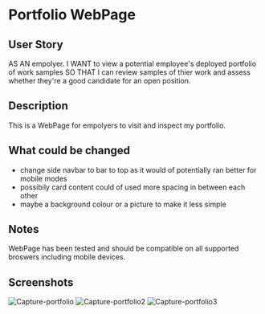 # Portfolio WebPage

## User Story
AS AN empolyer. I WANT to view a potential employee's deployed portfolio of work samples 
SO THAT I can review samples of thier work and assess whether they're a good candidate for an open position.

## Description
This is a WebPage for empolyers to visit and inspect my portfolio. 

## What could be changed
- change side navbar to bar to top as it would of potentially ran better for mobile modes
- possibily card content could of used more spacing in between each other
- maybe a background colour or a picture to make it less simple

## Notes
WebPage has been tested and should be compatible on all supported broswers including mobile devices. 

## Screenshots
![Capture-portfolio](https://user-images.githubusercontent.com/109838413/190635989-d808c320-e919-4640-b7b9-baade1117a53.PNG)
![Capture-portfolio2](https://user-images.githubusercontent.com/109838413/190636024-871054c8-6e50-4689-ba34-89e300efaacf.PNG)
![Capture-portfolio3](https://user-images.githubusercontent.com/109838413/190636049-775f5404-2f60-49b4-b0fd-53722243d466.PNG)
